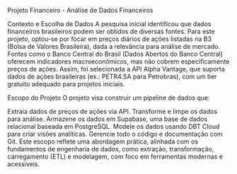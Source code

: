 Projeto Financeiro - Análise de Dados Financeiros

Contexto e Escolha de Dados
A pesquisa inicial identificou que dados financeiros brasileiros podem ser obtidos de diversas fontes. Para este projeto, optou-se por focar em preços diários de ações listadas na B3 (Bolsa de Valores Brasileira), dada a relevância para análise de mercado. Fontes como o Banco Central do Brasil (Dados Abertos do Banco Central) oferecem indicadores macroeconômicos, mas não cobrem especificamente preços de ações. Assim, foi selecionada a API Alpha Vantage, que suporta dados de ações brasileiras (ex.: PETR4.SA para Petrobras), com um tier gratuito adequado para projetos iniciais.

Escopo do Projeto
O projeto visa construir um pipeline de dados que:

Extraia dados de preços de ações via API.
Transforme e limpe os dados para análise.
Armazene os dados em Supabase, uma base de dados relacional baseada em PostgreSQL.
Modele os dados usando DBT Cloud para criar visões analíticas.
Gerencie todo o código e documentação com Git.
Este escopo reflete uma abordagem prática, alinhada com os fundamentos de engenharia de dados, como extração, transformação, carregamento (ETL) e modelagem, com foco em ferramentas modernas e acessíveis.